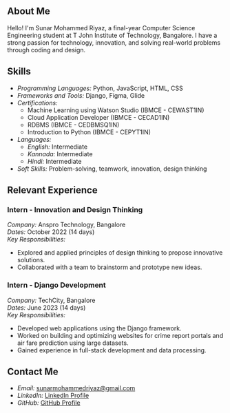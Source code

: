 <!--## Hi there 👋

# Sunar Mohammed Riyaz
-->
## About Me
Hello! I'm Sunar Mohammed Riyaz, a final-year Computer Science Engineering student at T John Institute of Technology, Bangalore. I have a strong passion for technology, innovation, and solving real-world problems through coding and design. 

## Skills
- *Programming Languages:* Python, JavaScript, HTML, CSS
- *Frameworks and Tools:* Django, Figma, Glide
- *Certifications:*
  - Machine Learning using Watson Studio (IBMCE - CEWAST1IN)
  - Cloud Application Developer (IBMCE - CECAD1IN)
  - RDBMS (IBMCE - CEDBMSQ1IN)
  - Introduction to Python (IBMCE - CEPYT1IN)
- *Languages:*
  - *English:* Intermediate
  - *Kannada:* Intermediate
  - *Hindi:* Intermediate
- *Soft Skills:* Problem-solving, teamwork, innovation, design thinking
<!--
## Projects
### Crime Report Portal
*Description:* Developed a portal to report and track crimes, aiming to streamline the reporting process and enhance public safety.  
*Technologies Used:* Django, HTML, CSS  
*Role and Achievements:* Designed and implemented both front-end and back-end features, ensuring a user-friendly interface and efficient data handling.

### Air Fare Prediction Using Large Data
*Description:* Built a predictive model to forecast airfares based on extensive datasets.  
*Technologies Used:* Python, Big Data tools  
*Role and Achievements:* Analyzed large datasets, developed predictive algorithms, and integrated these models into a user-accessible platform.
-->
## Relevant Experience
### Intern - Innovation and Design Thinking
*Company:* Anspro Technology, Bangalore  
*Dates:* October 2022 (14 days)  
*Key Responsibilities:*
- Explored and applied principles of design thinking to propose innovative solutions.
- Collaborated with a team to brainstorm and prototype new ideas.

### Intern - Django Development
*Company:* TechCity, Bangalore  
*Dates:* June 2023 (14 days)  
*Key Responsibilities:*
- Developed web applications using the Django framework.
- Worked on building and optimizing websites for crime report portals and air fare prediction using large datasets.
- Gained experience in full-stack development and data processing.

## Contact Me
- *Email:* sunarmohammedriyaz@gmail.com
- *LinkedIn:* [LinkedIn Profile](www.linkedin.com/in/sunar-mohammed-riyaz-718247250)
- *GitHub:* [GitHub Profile](https://github.com/Riyaz-021)

<!--
**Riyaz-021/Riyaz-021** is a ✨ _special_ ✨ repository because its `README.md` (this file) appears on your GitHub profile.

Here are some ideas to get you started:

- 🔭 I’m currently working on ...
- 🌱 I’m currently learning ...
- 👯 I’m looking to collaborate on ...
- 🤔 I’m looking for help with ...
- 💬 Ask me about ...
- 📫 How to reach me: ...
- 😄 Pronouns: ...
- ⚡ Fun fact: ...
-->
